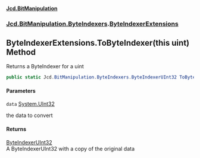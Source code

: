 #### [Jcd.BitManipulation](index.md 'index')
### [Jcd.BitManipulation.ByteIndexers](Jcd.BitManipulation.ByteIndexers.md 'Jcd.BitManipulation.ByteIndexers').[ByteIndexerExtensions](Jcd.BitManipulation.ByteIndexers.ByteIndexerExtensions.md 'Jcd.BitManipulation.ByteIndexers.ByteIndexerExtensions')

## ByteIndexerExtensions.ToByteIndexer(this uint) Method

Returns a ByteIndexer for a uint

```csharp
public static Jcd.BitManipulation.ByteIndexers.ByteIndexerUInt32 ToByteIndexer(this uint data);
```
#### Parameters

<a name='Jcd.BitManipulation.ByteIndexers.ByteIndexerExtensions.ToByteIndexer(thisuint).data'></a>

`data` [System.UInt32](https://docs.microsoft.com/en-us/dotnet/api/System.UInt32 'System.UInt32')

the data to convert

#### Returns
[ByteIndexerUInt32](Jcd.BitManipulation.ByteIndexers.ByteIndexerUInt32.md 'Jcd.BitManipulation.ByteIndexers.ByteIndexerUInt32')  
A ByteIndexerUInt32 with a copy of the original data
